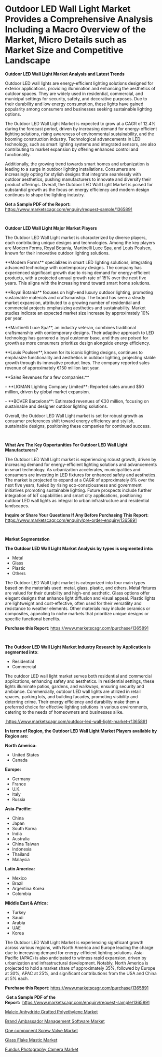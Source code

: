 <p><h1>Outdoor LED Wall Light Market Provides a Comprehensive Analysis Including a Macro Overview of the Market, Micro Details such as Market Size and Competitive Landscape</h1></p><p><strong>Outdoor LED Wall Light Market Analysis and Latest Trends</strong></p>
<p><p>Outdoor LED wall lights are energy-efficient lighting solutions designed for exterior applications, providing illumination and enhancing the aesthetics of outdoor spaces. They are widely used in residential, commercial, and municipal settings for security, safety, and decorative purposes. Due to their durability and low energy consumption, these lights have gained popularity among consumers and businesses seeking sustainable lighting options.</p><p>The Outdoor LED Wall Light Market is expected to grow at a CAGR of 12.4% during the forecast period, driven by increasing demand for energy-efficient lighting solutions, rising awareness of environmental sustainability, and the booming construction industry. Technological advancements in LED technology, such as smart lighting systems and integrated sensors, are also contributing to market expansion by offering enhanced control and functionality.</p><p>Additionally, the growing trend towards smart homes and urbanization is leading to a surge in outdoor lighting installations. Consumers are increasingly opting for stylish designs that integrate seamlessly with outdoor aesthetics, pushing manufacturers to innovate and diversify their product offerings. Overall, the Outdoor LED Wall Light Market is poised for substantial growth as the focus on energy efficiency and modern design continues to shape the lighting industry.</p></p>
<p><strong>Get a Sample PDF of the Report:&nbsp;</strong> <a href="https://www.marketscagr.com/enquiry/request-sample/1365891?utm_campaign=1848&utm_medium=2&utm_source=Github&utm_content=ia&utm_term=06122024&utm_id=outdoor-led-wall-light">https://www.marketscagr.com/enquiry/request-sample/1365891</a></p>
<p>&nbsp;</p>
<p><strong>Outdoor LED Wall Light Major Market Players</strong></p>
<p><p>The Outdoor LED Wall Light market is characterized by diverse players, each contributing unique designs and technologies. Among the key players are Modern Forms, Royal Botania, Martinelli Luce Spa, and Louis Poulsen, known for their innovative outdoor lighting solutions.</p><p>**Modern Forms** specializes in smart LED lighting solutions, integrating advanced technology with contemporary designs. The company has experienced significant growth due to rising demand for energy-efficient products, with a projected annual growth rate of 15% over the next five years. This aligns with the increasing trend toward smart home solutions.</p><p>**Royal Botania** focuses on high-end luxury outdoor lighting, promoting sustainable materials and craftsmanship. The brand has seen a steady market expansion, attributed to a growing number of residential and commercial projects emphasizing aesthetics and sustainability. Market studies indicate an expected market size increase by approximately 10% per year.</p><p>**Martinelli Luce Spa**, an industry veteran, combines traditional craftsmanship with contemporary designs. Their adaptive approach to LED technology has garnered a loyal customer base, and they are poised for growth as more consumers prioritize design alongside energy efficiency.</p><p>**Louis Poulsen**, known for its iconic lighting designs, continues to emphasize functionality and aesthetics in outdoor lighting, projecting stable growth through its innovative product lines. The company reported sales revenue of approximately €150 million last year.</p><p>**Sales Revenues for a few companies:**</p><p>- **LIGMAN Lighting Company Limited**: Reported sales around $50 million, driven by global market expansion.</p><p>- **BOVER Barcelona**: Estimated revenues of €30 million, focusing on sustainable and designer outdoor lighting solutions.</p><p>Overall, the Outdoor LED Wall Light market is set for robust growth as consumer preferences shift toward energy efficiency and stylish, sustainable designs, positioning these companies for continued success.</p></p>
<p>&nbsp;</p>
<p><strong>What Are The Key Opportunities For Outdoor LED Wall Light Manufacturers?</strong></p>
<p><p>The Outdoor LED Wall Light market is experiencing robust growth, driven by increasing demand for energy-efficient lighting solutions and advancements in smart technology. As urbanization accelerates, municipalities and consumers are investing in LED fixtures for enhanced safety and aesthetics. The market is projected to expand at a CAGR of approximately 8% over the next five years, fueled by rising eco-consciousness and government initiatives promoting sustainable lighting. Future prospects include further integration of IoT capabilities and smart city applications, positioning outdoor LED wall lights as integral to urban infrastructure and residential landscapes.</p></p>
<p><strong>Inquire or Share Your Questions If Any Before Purchasing This Report:</strong> <a href="https://www.marketscagr.com/enquiry/pre-order-enquiry/1365891?utm_campaign=1848&utm_medium=2&utm_source=Github&utm_content=ia&utm_term=06122024&utm_id=outdoor-led-wall-light">https://www.marketscagr.com/enquiry/pre-order-enquiry/1365891</a></p>
<p>&nbsp;</p>
<p><strong>Market Segmentation</strong></p>
<p><strong>The Outdoor LED Wall Light Market Analysis by types is segmented into:</strong></p>
<p><ul><li>Metal</li><li>Glass</li><li>Plastic</li><li>Others</li></ul></p>
<p><p>The Outdoor LED Wall Light market is categorized into four main types based on the materials used: metal, glass, plastic, and others. Metal fixtures are valued for their durability and high-end aesthetic. Glass options offer elegant designs that enhance light diffusion and visual appeal. Plastic lights are lightweight and cost-effective, often used for their versatility and resistance to weather elements. Other materials may include ceramics or composites, appealing to niche markets that prioritize unique designs or specific functional benefits.</p></p>
<p><strong>Purchase this Report:&nbsp;</strong><a href="https://www.marketscagr.com/purchase/1365891?utm_campaign=1848&utm_medium=2&utm_source=Github&utm_content=ia&utm_term=06122024&utm_id=outdoor-led-wall-light">https://www.marketscagr.com/purchase/1365891</a></p>
<p>&nbsp;</p>
<p><strong>The Outdoor LED Wall Light Market Industry Research by Application is segmented into:</strong></p>
<p><ul><li>Residential</li><li>Commercial</li></ul></p>
<p><p>The outdoor LED wall light market serves both residential and commercial applications, enhancing safety and aesthetics. In residential settings, these lights illuminate patios, gardens, and walkways, ensuring security and ambiance. Commercially, outdoor LED wall lights are utilized in retail spaces, parking lots, and building facades, promoting visibility and deterring crime. Their energy efficiency and durability make them a preferred choice for effective lighting solutions in various environments, catering to the needs of homeowners and businesses alike.</p></p>
<p><a href="https://www.marketscagr.com/outdoor-led-wall-light-market-r1365891?utm_campaign=1848&utm_medium=2&utm_source=Github&utm_content=ia&utm_term=06122024&utm_id=outdoor-led-wall-light">&nbsp;https://www.marketscagr.com/outdoor-led-wall-light-market-r1365891</a></p>
<p><strong>In terms of Region, the Outdoor LED Wall Light Market Players available by Region are:</strong></p>
<p>
    <p> <strong> North America: </strong>
        <ul>
            <li>United States</li>
            <li>Canada</li>
        </ul>
        </p> 
    <p> <strong> Europe: </strong>
        <ul>
            <li>Germany</li>
            <li>France</li>
            <li>U.K.</li>
            <li>Italy</li>
            <li>Russia</li>
        </ul>
        </p> 
    <p> <strong> Asia-Pacific: </strong>
        <ul>
            <li>China</li>
            <li>Japan</li>
            <li>South Korea</li>
            <li>India</li>
            <li>Australia</li>
            <li>China Taiwan</li>
            <li>Indonesia</li>
            <li>Thailand</li>
            <li>Malaysia</li>
        </ul>
        </p> 
    <p> <strong> Latin America: </strong>
        <ul>
            <li>Mexico</li>
            <li>Brazil</li>
            <li>Argentina Korea</li>
            <li>Colombia</li>
        </ul>
        </p> 
    <p> <strong> Middle East & Africa: </strong>
        <ul>
            <li>Turkey</li>
            <li>Saudi</li>
            <li>Arabia</li>
            <li>UAE</li>
            <li>Korea</li>
        </ul>
    </p>
    </p>
<p><p>The Outdoor LED Wall Light Market is experiencing significant growth across various regions, with North America and Europe leading the charge due to increasing demand for energy-efficient lighting solutions. Asia-Pacific (APAC) is also anticipated to witness rapid expansion, driven by urbanization and infrastructural development. Notably, North America is projected to hold a market share of approximately 35%, followed by Europe at 30%, APAC at 25%, and significant contributions from the USA and China at 5% each.</p></p>
<p><strong>Purchase this Report: </strong><a href="https://www.marketscagr.com/purchase/1365891?utm_campaign=1848&utm_medium=2&utm_source=Github&utm_content=ia&utm_term=06122024&utm_id=outdoor-led-wall-light">https://www.marketscagr.com/purchase/1365891</a></p>
<p>&nbsp;<strong>Get a Sample PDF of the Report:&nbsp;&nbsp;</strong><a href="https://www.marketscagr.com/enquiry/request-sample/1365891?utm_campaign=1848&utm_medium=2&utm_source=Github&utm_content=ia&utm_term=06122024&utm_id=outdoor-led-wall-light">https://www.marketscagr.com/enquiry/request-sample/1365891</a></p>
<p><strong></strong></p>
<p><p><a href="https://www.linkedin.com/pulse/discovering-maleic-anhydride-grafted-polyethylenemarkets-7raoe?utm_campaign=1848&utm_medium=2&utm_source=Github&utm_content=ia&utm_term=06122024&utm_id=outdoor-led-wall-light">Maleic Anhydride Grafted Polyethylene Market</a></p><p><a href="https://www.linkedin.com/pulse/future-growth-revenue-analysis-brand-ambassador-management-nfbjf?utm_campaign=1848&utm_medium=2&utm_source=Github&utm_content=ia&utm_term=06122024&utm_id=outdoor-led-wall-light">Brand Ambassador Management Software Market</a></p><p><a href="https://issuu.com/reportprime-2/docs/one-component-screw-valve-market-size-2030.pptx?utm_campaign=1848&utm_medium=2&utm_source=Github&utm_content=ia&utm_term=06122024&utm_id=outdoor-led-wall-light">One component Screw Valve Market</a></p><p><a href="https://issuu.com/reportprime-2/docs/glass-flake-mastic-market-size-2030.pptx?utm_campaign=1848&utm_medium=2&utm_source=Github&utm_content=ia&utm_term=06122024&utm_id=outdoor-led-wall-light">Glass Flake Mastic Market</a></p><p><a href="https://www.linkedin.com/pulse/forecasting-future-fundus-photography-camera-market-size-projected-rk2se?utm_campaign=1848&utm_medium=2&utm_source=Github&utm_content=ia&utm_term=06122024&utm_id=outdoor-led-wall-light">Fundus Photography Camera Market</a></p></p>